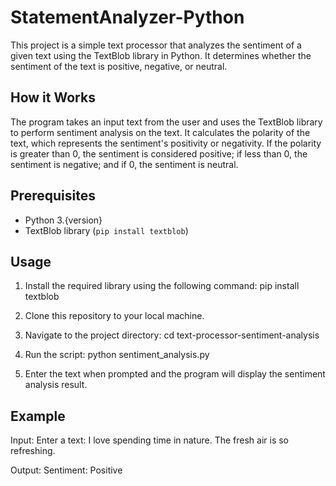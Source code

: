 # StatementAnalyzer-Python

This project is a simple text processor that analyzes the sentiment of a given text using the TextBlob library in Python. It determines whether the sentiment of the text is positive, negative, or neutral.

## How it Works

The program takes an input text from the user and uses the TextBlob library to perform sentiment analysis on the text. It calculates the polarity of the text, which represents the sentiment's positivity or negativity. If the polarity is greater than 0, the sentiment is considered positive; if less than 0, the sentiment is negative; and if 0, the sentiment is neutral.

## Prerequisites

- Python 3.{version}
- TextBlob library (`pip install textblob`)

## Usage

1. Install the required library using the following command:
pip install textblob




2. Clone this repository to your local machine.

3. Navigate to the project directory:
cd text-processor-sentiment-analysis



4. Run the script:
python sentiment_analysis.py


5. Enter the text when prompted and the program will display the sentiment analysis result.

## Example

Input:
Enter a text: I love spending time in nature. The fresh air is so refreshing.




Output:
Sentiment: Positive 
